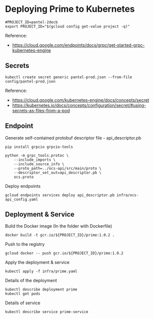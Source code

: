 # Deploying Prime to Kubernetes

    #PROJECT_ID=pantel-2decb
    export PROJECT_ID="$(gcloud config get-value project -q)"

Reference:
 * https://cloud.google.com/endpoints/docs/grpc/get-started-grpc-kubernetes-engine

## Secrets

    kubectl create secret generic pantel-prod.json --from-file config/pantel-prod.json
    
Reference:
 * https://cloud.google.com/kubernetes-engine/docs/concepts/secret
 * https://kubernetes.io/docs/concepts/configuration/secret/#using-secrets-as-files-from-a-pod

## Endpoint

Generate self-contained protobuf descriptor file - api_descriptor.pb

    pip install grpcio grpcio-tools
    
    python -m grpc_tools.protoc \
        --include_imports \
        --include_source_info \
        --proto_path=../ocs-api/src/main/proto \
        --descriptor_set_out=api_descriptor.pb \
        ocs.proto
        
Deploy endpoints

    gcloud endpoints services deploy api_descriptor.pb infra/ocs-api_config.yaml

## Deployment & Service

Build the Docker image (In the folder with Dockerfile)
    
    docker build -t gcr.io/${PROJECT_ID}/prime:1.0.2 .
Push to the registry
    
    gcloud docker -- push gcr.io/${PROJECT_ID}/prime:1.0.2

Apply the deployment & service
    
    kubectl apply -f infra/prime.yaml

Details of the deployment

    kubectl describe deployment prime
    kubectl get pods

Details of service

    kubectl describe service prime-service

